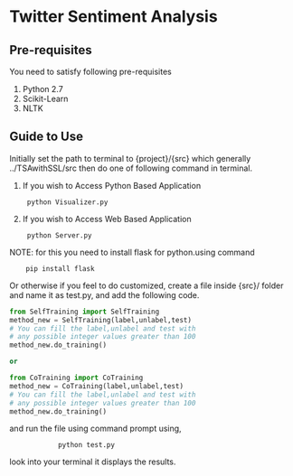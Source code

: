 # Twitter Sentiment Analysis 

## Pre-requisites
You need to satisfy following pre-requisites
 1. Python 2.7
 2. Scikit-Learn 
 3. NLTK
 
## Guide to Use
 
Initially set the path to terminal to {project}/{src} which generally ../TSAwithSSL/src
then do one of following command in terminal.
   
1. If you wish to Access Python Based Application

        python Visualizer.py
        
2. If you wish to Access Web Based Application 

        python Server.py 
        
NOTE: for this you need to install flask for python.using command
        
        pip install flask

 
 Or otherwise if you feel to do customized, create a file inside {src}/ folder
 and name it as test.py, and add the following code.
 
  
```python
from SelfTraining import SelfTraining
method_new = SelfTraining(label,unlabel,test)
# You can fill the label,unlabel and test with 
# any possible integer values greater than 100
method_new.do_training()

or

from CoTraining import CoTraining
method_new = CoTraining(label,unlabel,test)
# You can fill the label,unlabel and test with 
# any possible integer values greater than 100
method_new.do_training()
```
and run the file using command prompt using,
            
                python test.py
look into your terminal it displays the results.